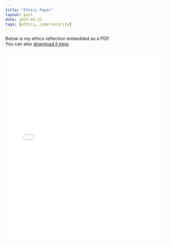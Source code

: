 ```yaml
---
title: "Ethics Paper"
layout: post
date: 2025-04-22
tags: [ethics, cybersecurity]
---
```


Below is my ethics reflection embedded as a PDF.  
You can also [download it here](/assets/pdf/ethics.pdf).

<embed 
  src="/assets/pdf/ethics.pdf" 
  type="application/pdf" 
  width="100%" 
  height="600px" />
